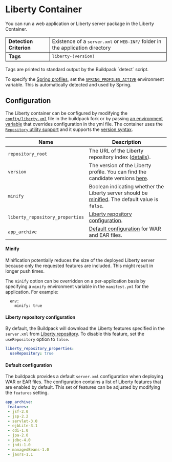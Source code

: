 # Liberty Container
You can run a web application or Liberty server package in the Liberty Container.

<table border>
  <tr>
    <td><strong>Detection Criterion</strong></td><td>Existence of a <tt>server.xml</tt> or <tt>WEB-INF/</tt> folder in the application directory</td>
  </tr>
  <tr>
    <td><strong>Tags</strong></td><td><tt>liberty-&lang;version&rang;</tt></td>
  </tr>
</table>
Tags are printed to standard output by the Buildpack `detect` script.

To specify the [Spring profiles][], set the [`SPRING_PROFILES_ACTIVE`][SPRING_PROFILES_ACTIVE] environment variable.  This is automatically detected and used by Spring.

## Configuration

The Liberty container can be configured by modifying the [`config/liberty.yml`][liberty.yml] file in the buildpack fork or by passing [an environment variable](configuration.md) that overrides configuration in the yml file. The container uses the [`Repository` utility support][repositories] and it supports the [version syntax][version_syntax].

| Name | Description
| ---- | -----------
|`repository_root`| The URL of the Liberty repository index ([details][repositories]).
|`version`| The version of the Liberty profile. You can find the candidate versions [here][index.yml].
|`minify`| Boolean indicating whether the Liberty server should be [minified](#minify). The default value is `false`.
| `liberty_repository_properties` | [Liberty repository configuration](#liberty-repository-configuration). 
| `app_archive` | [Default configuration](#default-configuration) for WAR and EAR files. 

#### Minify

Minification potentially reduces the size of the deployed Liberty server because only the requested features are included. This might result in longer push times.

The `minify` option can be overridden on a per-application basis by specifying a `minify` environment variable in the `manifest.yml` for the application. For example:

```
  env:
    minify: true
```

#### Liberty repository configuration

By default, the Buildpack will download the Liberty features specified in the `server.xml` from [Liberty repository](https://developer.ibm.com/wasdev/downloads/). To disable this feature, set the `useRepository` option to `false`.

```yaml
liberty_repository_properties:
  useRepository: true
```

#### Default configuration 

The buildpack provides a default `server.xml` configuration when deploying WAR or EAR files. The configuration contains a list of Liberty features that are enabled by default. This set of features can be adjusted by modifying the `features` setting.

```yaml
app_archive:
 features: 
 - jsf-2.0
 - jsp-2.2
 - servlet-3.0
 - ejbLite-3.1
 - cdi-1.0
 - jpa-2.0
 - jdbc-4.0
 - jndi-1.0
 - managedBeans-1.0
 - jaxrs-1.1
```

[liberty.yml]: ../config/liberty.yml
[repositories]: util-repositories.md
[Spring profiles]:http://blog.springsource.com/2011/02/14/spring-3-1-m1-introducing-profile/
[SPRING_PROFILES_ACTIVE]: http://static.springsource.org/spring/docs/3.1.x/javadoc-api/org/springframework/core/env/AbstractEnvironment.html#ACTIVE_PROFILES_PROPERTY_NAME
[version_syntax]: util-repositories.md#version-syntax-and-ordering
[index.yml]: http://public.dhe.ibm.com/ibmdl/export/pub/software/websphere/wasdev/downloads/wlp/index.yml

